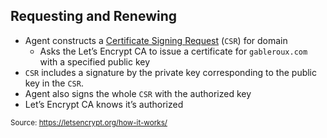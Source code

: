 ## Requesting and Renewing

* Agent constructs a [Certificate Signing Request](http://tools.ietf.org/html/rfc2986) (`CSR`) for domain
  * Asks the Let’s Encrypt CA to issue a certificate for `gableroux.com` with a specified public key
* `CSR` includes a signature by the private key corresponding to the public key in the `CSR`.
* Agent also signs the whole `CSR` with the authorized key
* Let’s Encrypt CA knows it’s authorized

<small>Source: https://letsencrypt.org/how-it-works/</small>
